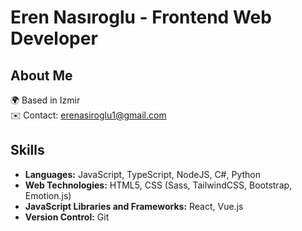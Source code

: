 # Eren Nasıroglu - Frontend Web Developer

## About Me
🌍  Based in Izmir  
✉️  Contact: [erenasiroglu1@gmail.com](mailto:erenasiroglu1@gmail.com)  

## Skills
- **Languages:** JavaScript, TypeScript, NodeJS, C#, Python
- **Web Technologies:** HTML5, CSS (Sass, TailwindCSS, Bootstrap, Emotion.js)
- **JavaScript Libraries and Frameworks:** React, Vue.js
- **Version Control:** Git
